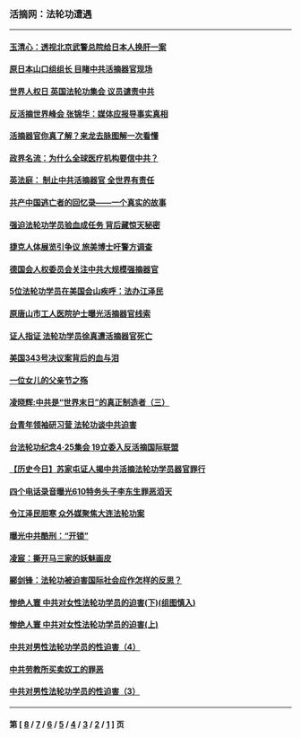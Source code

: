 ### 活摘网：法轮功遭遇
---
#### [玉清心：透视北京武警总院给日本人换肝一案](../../pages/nf5881/n13771978.md?01310430) 
#### [原日本山口组组长 目睹中共活摘器官现场](../../pages/nf5881/n13767360.md?01310430) 
#### [世界人权日 英国法轮功集会 议员谴责中共](../../pages/nf5881/n13431763.md?01310430) 
#### [反活摘世界峰会 张锦华：媒体应报导事实真相](../../pages/nf5881/n13278502.md?01310430) 
#### [活摘器官你真了解？来龙去脉图解一次看懂](../../pages/nf5881/n13013820.md?01310430) 
#### [政界名流：为什么全球医疗机构要信中共？](../../pages/nf5881/n11945479.md?01310430) 
#### [英法庭： 制止中共活摘器官 全世界有责任](../../pages/nf5881/n11330691.md?01310430) 
#### [共产中国逃亡者的回忆录——一个真实的故事](../../pages/nf5881/n10918649.md?01310430) 
#### [强迫法轮功学员验血成任务 背后藏惊天秘密](../../pages/nf5881/n4252384.md?01310430) 
#### [捷克人体展览引争议 旅美博士吁警方调查](../../pages/nf5881/n9429187.md?01310430) 
#### [德国会人权委员会关注中共大规模强摘器官](../../pages/nf5881/n8418950.md?01310430) 
#### [5位法轮功学员在美国会山疾呼：法办江泽民](../../pages/nf5881/n8101519.md?01310430) 
#### [原唐山市工人医院护士曝光活摘器官线索](../../pages/nf5881/n8076384.md?01310430) 
#### [证人指证 法轮功学员徐真遭活摘器官死亡](../../pages/nf5881/n8042467.md?01310430) 
#### [美国343号决议案背后的血与泪](../../pages/nf5881/n8020684.md?01310430) 
#### [一位女儿的父亲节之殇](../../pages/nf5881/n8014122.md?01310430) 
#### [凌晓辉:中共是“世界末日”的真正制造者（三）](../../pages/nf5881/n4210333.md?01310430) 
#### [台青年领袖研习营 法轮功谈中共迫害](../../pages/nf5881/n4141857.md?01310430) 
#### [台法轮功纪念4‧25集会 19立委入反活摘国际联盟](../../pages/nf5881/n4141821.md?01310430) 
#### [【历史今日】苏家屯证人揭中共活摘法轮功学员器官罪行](../../pages/nf5881/n4135912.md?01310430) 
#### [四个电话录音曝光610特务头子李东生罪恶滔天](../../pages/nf5881/n4040060.md?01310430) 
#### [令江泽民胆寒 众外媒聚焦大连法轮功案](../../pages/nf5881/n3932671.md?01310430) 
#### [曝光中共酷刑：“开锁”](../../pages/nf5881/n3889373.md?01310430) 
#### [凌宸：撕开马三家的妖魅画皮](../../pages/nf5881/n3849369.md?01310430) 
#### [郦剑锋：法轮功被迫害国际社会应作怎样的反思？](../../pages/nf5881/n3824560.md?01310430) 
#### [惨绝人寰 中共对女性法轮功学员的迫害(下)(组图慎入)](../../pages/nf5881/n3816285.md?01310430) 
#### [惨绝人寰 中共对女性法轮功学员的迫害(上)](../../pages/nf5881/n3815374.md?01310430) 
#### [中共对男性法轮功学员的性迫害（4）](../../pages/nf5881/n3769144.md?01310430) 
#### [中共劳教所买卖奴工的罪恶](../../pages/nf5881/n3769378.md?01310430) 
#### [中共对男性法轮功学员的性迫害（3）](../../pages/nf5881/n3768231.md?01310430) 

---
#### 第 [ [8](./8.md?01310430) / [7](./7.md?01310430) / [6](./6.md?01310430) / [5](./5.md?01310430) / [4](./4.md?01310430) / [3](./3.md?01310430) / [2](./2.md?01310430) / [1](./1.md?01310430) ] 页
